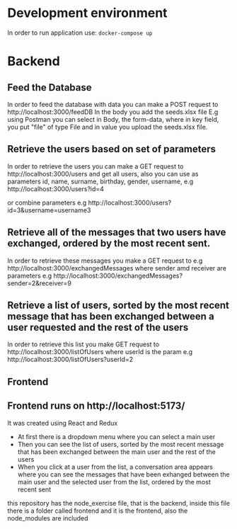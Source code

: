 # Development environment

In order to run application use:
      `docker-compose up`


# Backend

## Feed the Database

In order to feed the database with data you can make a POST request to http://localhost:3000/feedDB 
In the body you add the seeds.xlsx file 
E.g using Postman you can select in Body, the form-data, where in key field, you put "file" of type File and in value you upload the seeds.xlsx file.

## Retrieve the users based on set of parameters

In order to retrieve the users you can make a GET request to http://localhost:3000/users and get all users, also you can use as parameters id, name, surname, birthday, gender, username, 
e.g http://localhost:3000/users?id=4 

or combine parameters
e.g http://localhost:3000/users?id=3&username=username3

## Retrieve all of the messages that two users have exchanged, ordered by the most recent sent.

In order to retrieve these messages you make a GET request to e.g http://localhost:3000/exchangedMessages where sender amd receiver are parameters 
e.g http://localhost:3000/exchangedMessages?sender=2&receiver=9


## Retrieve a list of users, sorted by the most recent message that has been exchanged between a user requested and the rest of the users 

In order to retrieve this list you make GET request to http://localhost:3000/listOfUsers where userId is the param
e.g http://localhost:3000/listOfUsers?userId=2


## Frontend 

## Frontend runs on http://localhost:5173/

It was created using React and Redux
- At first there is a dropdown menu where you can select a main user
- Then you can see the list of users, sorted by the most recent message that has been exchanged between the main user and the rest of the users 
- When you click at a user from the list, a conversation area appears where you can see the messages that have been exhanged between the main user and the selected user from the list, ordered by the most recent sent 


this repository has the node_exercise file, that is the backend, inside this file there is a folder called frontend and it is the frontend,
also the node_modules are included